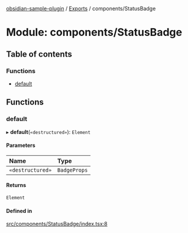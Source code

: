 [obsidian-sample-plugin](../README.md) / [Exports](../modules.md) / components/StatusBadge

# Module: components/StatusBadge

## Table of contents

### Functions

- [default](components_StatusBadge.md#default)

## Functions

### default

▸ **default**(`«destructured»`): `Element`

#### Parameters

| Name | Type |
| :------ | :------ |
| `«destructured»` | `BadgeProps` |

#### Returns

`Element`

#### Defined in

[src/components/StatusBadge/index.tsx:8](https://github.com/dromse/personal-grind-manager/blob/781019d/src/components/StatusBadge/index.tsx#L8)
